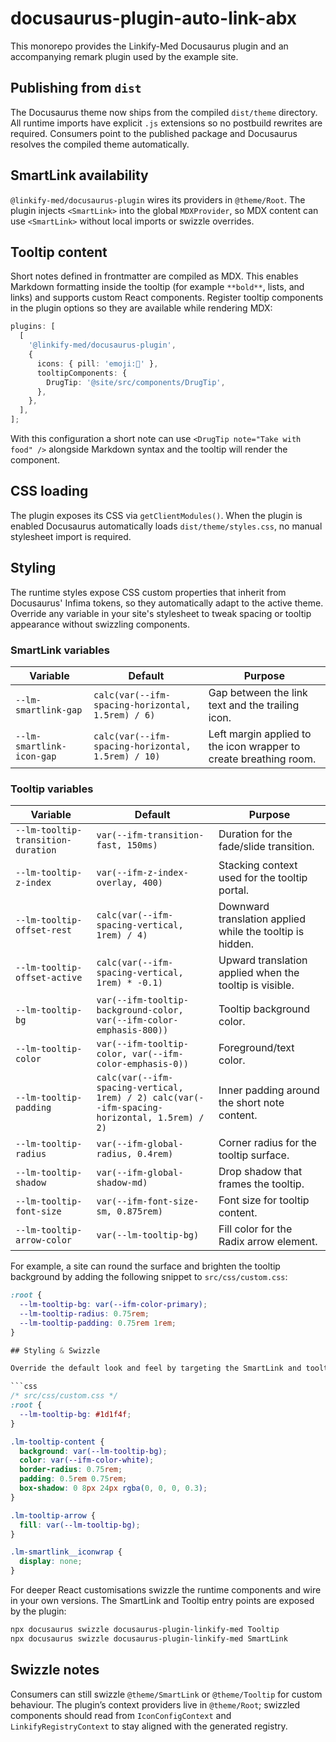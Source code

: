 # docusaurus-plugin-auto-link-abx

This monorepo provides the Linkify-Med Docusaurus plugin and an accompanying remark plugin used by the example site.

## Publishing from `dist`

The Docusaurus theme now ships from the compiled `dist/theme` directory.  All runtime imports have explicit `.js` extensions so no postbuild rewrites are required.  Consumers point to the published package and Docusaurus resolves the compiled theme automatically.

## SmartLink availability

`@linkify-med/docusaurus-plugin` wires its providers in `@theme/Root`.  The plugin injects `<SmartLink>` into the global `MDXProvider`, so MDX content can use `<SmartLink>` without local imports or swizzle overrides.

## Tooltip content

Short notes defined in frontmatter are compiled as MDX. This enables Markdown formatting inside the tooltip (for example `**bold**`, lists, and links) and supports custom React components. Register tooltip components in the plugin options so they are available while rendering MDX:

```ts
plugins: [
  [
    '@linkify-med/docusaurus-plugin',
    {
      icons: { pill: 'emoji:💊' },
      tooltipComponents: {
        DrugTip: '@site/src/components/DrugTip',
      },
    },
  ],
];
```

With this configuration a short note can use `<DrugTip note="Take with food" />` alongside Markdown syntax and the tooltip will render the component.

## CSS loading

The plugin exposes its CSS via `getClientModules()`.  When the plugin is enabled Docusaurus automatically loads `dist/theme/styles.css`, no manual stylesheet import is required.

## Styling

The runtime styles expose CSS custom properties that inherit from Docusaurus' Infima tokens, so they automatically adapt to the active theme.  Override any variable in your site's stylesheet to tweak spacing or tooltip appearance without swizzling components.

### SmartLink variables

| Variable | Default | Purpose |
| --- | --- | --- |
| `--lm-smartlink-gap` | ``calc(var(--ifm-spacing-horizontal, 1.5rem) / 6)`` | Gap between the link text and the trailing icon. |
| `--lm-smartlink-icon-gap` | ``calc(var(--ifm-spacing-horizontal, 1.5rem) / 10)`` | Left margin applied to the icon wrapper to create breathing room. |

### Tooltip variables

| Variable | Default | Purpose |
| --- | --- | --- |
| `--lm-tooltip-transition-duration` | ``var(--ifm-transition-fast, 150ms)`` | Duration for the fade/slide transition. |
| `--lm-tooltip-z-index` | ``var(--ifm-z-index-overlay, 400)`` | Stacking context used for the tooltip portal. |
| `--lm-tooltip-offset-rest` | ``calc(var(--ifm-spacing-vertical, 1rem) / 4)`` | Downward translation applied while the tooltip is hidden. |
| `--lm-tooltip-offset-active` | ``calc(var(--ifm-spacing-vertical, 1rem) * -0.1)`` | Upward translation applied when the tooltip is visible. |
| `--lm-tooltip-bg` | ``var(--ifm-tooltip-background-color, var(--ifm-color-emphasis-800))`` | Tooltip background color. |
| `--lm-tooltip-color` | ``var(--ifm-tooltip-color, var(--ifm-color-emphasis-0))`` | Foreground/text color. |
| `--lm-tooltip-padding` | ``calc(var(--ifm-spacing-vertical, 1rem) / 2) calc(var(--ifm-spacing-horizontal, 1.5rem) / 2)`` | Inner padding around the short note content. |
| `--lm-tooltip-radius` | ``var(--ifm-global-radius, 0.4rem)`` | Corner radius for the tooltip surface. |
| `--lm-tooltip-shadow` | ``var(--ifm-global-shadow-md)`` | Drop shadow that frames the tooltip. |
| `--lm-tooltip-font-size` | ``var(--ifm-font-size-sm, 0.875rem)`` | Font size for tooltip content. |
| `--lm-tooltip-arrow-color` | ``var(--lm-tooltip-bg)`` | Fill color for the Radix arrow element. |

For example, a site can round the surface and brighten the tooltip background by adding the following snippet to `src/css/custom.css`:

```css
:root {
  --lm-tooltip-bg: var(--ifm-color-primary);
  --lm-tooltip-radius: 0.75rem;
  --lm-tooltip-padding: 0.75rem 1rem;
}

## Styling & Swizzle

Override the default look and feel by targeting the SmartLink and tooltip hooks from a site-level stylesheet such as `src/css/custom.css`.

```css
/* src/css/custom.css */
:root {
  --lm-tooltip-bg: #1d1f4f;
}

.lm-tooltip-content {
  background: var(--lm-tooltip-bg);
  color: var(--ifm-color-white);
  border-radius: 0.75rem;
  padding: 0.5rem 0.75rem;
  box-shadow: 0 8px 24px rgba(0, 0, 0, 0.3);
}

.lm-tooltip-arrow {
  fill: var(--lm-tooltip-bg);
}

.lm-smartlink__iconwrap {
  display: none;
}
```

For deeper React customisations swizzle the runtime components and wire in your own versions.  The SmartLink and Tooltip entry points are exposed by the plugin:

```bash
npx docusaurus swizzle docusaurus-plugin-linkify-med Tooltip
npx docusaurus swizzle docusaurus-plugin-linkify-med SmartLink
```

## Swizzle notes

Consumers can still swizzle `@theme/SmartLink` or `@theme/Tooltip` for custom behaviour.  The plugin’s context providers live in `@theme/Root`; swizzled components should read from `IconConfigContext` and `LinkifyRegistryContext` to stay aligned with the generated registry.

